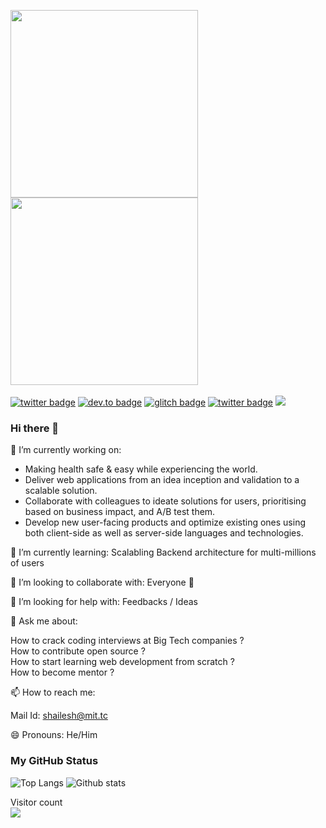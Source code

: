 <img src="https://media.giphy.com/media/p4NLw3I4U0idi/giphy.gif" width="300"> <img src= "https://media.giphy.com/media/26tn33aiTi1jkl6H6/giphy.gif" width = "300">
<br>
<br>
[![twitter badge](https://img.shields.io/badge/twitter-@shaileshgoogler-%231FA1F1?style=flat&logo=twitter&logoColor=white)](https://twitter.com/shaileshgoogler)
[![dev.to badge](https://img.shields.io/badge/linkedin-shailes-%230177B5?style=flat&logo=linkedin)](https://www.linkedin.com/in/shailes)
[![glitch badge](https://img.shields.io/badge/facebook-shaileshgoogler-%23FF0000?style=flat&logo=facebook)](https://www.facebook.com/shaileshgoogler)
[![twitter badge](https://img.shields.io/badge/instagram-@shailesingh_-%23E4415F?style=flat&logo=instagram&logoColor=white)](https://www.instagram.com/shailesingh_)
![](https://komarev.com/ghpvc/?username=shailesh&color=brightgreen&style=flat)
### Hi there 👋

<!-- <img align="right" alt="GIF" src="https://camo.githubusercontent.com/1256f8b9a2509fbad8f65a76ceaa2c356ff0d1ab/68747470733a2f2f6d656469612e67697068792e636f6d2f6d656469612f31334867774773584630616947592f67697068792e676966" /> -->

🔭 I’m currently working on:

* Making health safe & easy while experiencing the world.
* Deliver web applications from an idea inception and validation to a scalable solution.
* Collaborate with colleagues to ideate solutions for users, prioritising based on business impact, and A/B test them.
* Develop new user-facing products and optimize existing ones using both client-side as well as server-side languages and technologies.

🌱 I’m currently learning: Scalabling Backend architecture for multi-millions of users<br>


👯 I’m looking to collaborate with: Everyone 🤗

🤔 I’m looking for help with: Feedbacks / Ideas

💬 Ask me about:

How to crack coding interviews at Big Tech companies ? <br>
How to contribute open source ? <br>
How to start learning web development from scratch ? <br>
How to become mentor ? <br>

📫 How to reach me:

Mail Id: shailesh@mit.tc<br>

😄 Pronouns: He/Him

### My GitHub Status 
![Top Langs](https://github-readme-stats.vercel.app/api/top-langs/?username=shailesh) ![Github stats](https://github-readme-stats.vercel.app/api?username=shailesh&show_icons=true)

Visitor count<br>
<img src="https://profile-counter.glitch.me/pratik0197/count.svg" />
